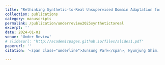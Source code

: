 ```yaml
---
title: "Rethinking Synthetic-to-Real Unsupervised Domain Adaptation for Label-Efficient LiDAR Semantic Segmentation"
collection: publications
category: manuscripts
permalink: /publication/underreview2025synthetictoreal
excerpt: ''
date: 2024-01-01
venue: 'Under Review'
# slidesurl: 'http://academicpages.github.io/files/slides1.pdf'
paperurl: ''
citation: '<span class="underline">Junsung Park</span>, Hyunjung Shim.'

---
```


<!-- The contents above will be part of a list of publications, if the user clicks the link for the publication than the contents of section will be rendered as a full page, allowing you to provide more information about the paper for the reader. When publications are displayed as a single page, the contents of the above "citation" field will automatically be included below this section in a smaller font. -->